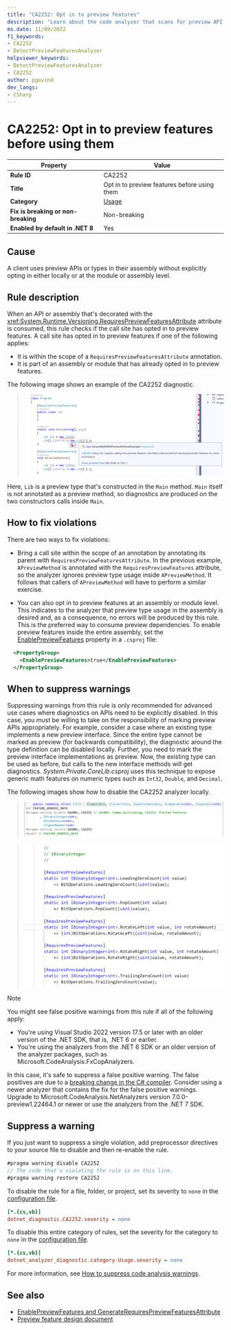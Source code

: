 ```yaml
---
title: "CA2252: Opt in to preview features"
description: "Learn about the code analyzer that scans for preview API usage and produces a build error if an assembly has not opted in to preview features."
ms.date: 11/09/2022
f1_keywords:
- CA2252
- DetectPreviewFeaturesAnalyzer
helpviewer_keywords:
- DetectPreviewFeaturesAnalyzer
- CA2252
author: pgovind
dev_langs:
- CSharp
---
```

# CA2252: Opt in to preview features before using them

| Property                            | Value                                        |
|-------------------------------------|----------------------------------------------|
| **Rule ID**                         | CA2252                                       |
| **Title**                           | Opt in to preview features before using them |
| **Category**                        | [Usage](usage-warnings.md)                   |
| **Fix is breaking or non-breaking** | Non-breaking                                 |
| **Enabled by default in .NET 8**    | Yes                                          |

## Cause

A client uses preview APIs or types in their assembly without explicitly opting in either locally or at the module or assembly level.

## Rule description

When an API or assembly that's decorated with the <xref:System.Runtime.Versioning.RequiresPreviewFeaturesAttribute> attribute is consumed, this rule checks if the call site has opted in to preview features. A call site has opted in to preview features if one of the following applies:

- It is within the scope of a `RequiresPreviewFeaturesAttribute` annotation.
- It is part of an assembly or module that has already opted in to preview features.

The following image shows an example of the CA2252 diagnostic.

> ![Code editor with CA2252 warning.](media/ca2252-basic.png)

Here, `Lib` is a preview type that's constructed in the `Main` method. `Main` itself is not annotated as a preview method, so diagnostics are produced on the two constructors calls inside `Main`.

## How to fix violations

There are two ways to fix violations:

- Bring a call site within the scope of an annotation by annotating its parent with `RequiresPreviewFeaturesAttribute`. In the previous example, `APreviewMethod` is annotated with the `RequiresPreviewFeatures` attribute, so the analyzer ignores preview type usage inside `APreviewMethod`. It follows that callers of `APreviewMethod` will have to perform a similar exercise.

- You can also opt in to preview features at an assembly or module level. This indicates to the analyzer that preview type usage in the assembly is desired and, as a consequence, no errors will be produced by this rule. This is the preferred way to consume preview dependencies. To enable preview features inside the entire assembly, set the [EnablePreviewFeatures](../../../core/project-sdk/msbuild-props.md#enablepreviewfeatures) property in a `.csproj` file:

```xml
  <PropertyGroup>
    <EnablePreviewFeatures>true</EnablePreviewFeatures>
  </PropertyGroup>
```

## When to suppress warnings

Suppressing warnings from this rule is only recommended for advanced use cases where diagnostics on APIs need to be explicitly disabled. In this case, you must be willing to take on the responsibility of marking preview APIs appropriately. For example, consider a case where an existing type implements a new preview interface. Since the entire type cannot be marked as preview (for backwards compatibility), the diagnostic around the type definition can be disabled locally. Further, you need to mark the preview interface implementations as preview. Now, the existing type can be used as before, but calls to the new interface methods will get diagnostics. *System.Private.CoreLib.csproj* uses this technique to expose generic math features on numeric types such as `Int32`, `Double`, and `Decimal`.

The following images show how to disable the CA2252 analyzer locally.

> ![CA2252 - Suppress Detect Preview Feature Diagnostic](media/ca2252-advanced-1.png)

> ![CA2252 - Mark Interface Implementations Explicitly](media/ca2252-advanced-2.png)

> [!NOTE]
> You might see false positive warnings from this rule if all of the following apply:
>
> - You're using Visual Studio 2022 version 17.5 or later with an older version of the .NET SDK, that is, .NET 6 or earlier.
> - You're using the analyzers from the .NET 6 SDK or an older version of the analyzer packages, such as Microsoft.CodeAnalysis.FxCopAnalyzers.
>
> In this case, it's safe to suppress a false positive warning. The false positives are due to a [breaking change in the C# compiler](/dotnet/csharp/whats-new/breaking-changes/compiler%20breaking%20changes%20-%20dotnet%207#inoneoperation-nodes-for-attributes-are-now-iattributeoperation-nodes). Consider using a newer analyzer that contains the fix for the false positive warnings. Upgrade to Microsoft.CodeAnalysis.NetAnalyzers version 7.0.0-preview1.22464.1 or newer or use the analyzers from the .NET 7 SDK.

## Suppress a warning

If you just want to suppress a single violation, add preprocessor directives to your source file to disable and then re-enable the rule.

```csharp
#pragma warning disable CA2252
// The code that's violating the rule is on this line.
#pragma warning restore CA2252
```

To disable the rule for a file, folder, or project, set its severity to `none` in the [configuration file](../configuration-files.md).

```ini
[*.{cs,vb}]
dotnet_diagnostic.CA2252.severity = none
```

To disable this entire category of rules, set the severity for the category to `none` in the [configuration file](../configuration-files.md).

```ini
[*.{cs,vb}]
dotnet_analyzer_diagnostic.category-Usage.severity = none
```

For more information, see [How to suppress code analysis warnings](../suppress-warnings.md).

## See also

- [EnablePreviewFeatures and GenerateRequiresPreviewFeaturesAttribute](../../../core/project-sdk/msbuild-props.md#enablepreviewfeatures)
- [Preview feature design document](https://github.com/dotnet/designs/blob/main/accepted/2021/preview-features/preview-features.md)
